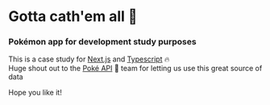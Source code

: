 # Gotta cath'em all 🧢
### Pokémon app for development study purposes
This is a case study for [Next.js](https://nextjs.org/) and [Typescript](https://www.typescriptlang.org/) 🔥  
Huge shout out to the [Poké API](https://pokeapi.co/) 🚀 team for letting us use this great source of data  
  
Hope you like it!
